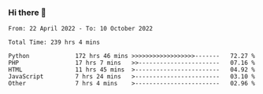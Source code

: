 ### Hi there 👋

<!--START_SECTION:waka-->

```text
From: 22 April 2022 - To: 10 October 2022

Total Time: 239 hrs 4 mins

Python             172 hrs 46 mins >>>>>>>>>>>>>>>>>>-------   72.27 %
PHP                17 hrs 7 mins   >>-----------------------   07.16 %
HTML               11 hrs 45 mins  >------------------------   04.92 %
JavaScript         7 hrs 24 mins   >------------------------   03.10 %
Other              7 hrs 4 mins    >------------------------   02.96 %
```

<!--END_SECTION:waka-->

<!--
**umarfarouk98/umarfarouk98** is a ✨ _special_ ✨ repository because its `README.md` (this file) appears on your GitHub profile.

Here are some ideas to get you started:

- 🔭 I’m currently working on ...
- 🌱 I’m currently learning ...
- 👯 I’m looking to collaborate on ...
- 🤔 I’m looking for help with ...
- 💬 Ask me about ...
- 📫 How to reach me: ...
- 😄 Pronouns: ...
- ⚡ Fun fact: ...
-->

